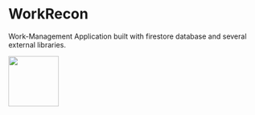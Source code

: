 # WorkRecon
 Work-Management Application built with firestore database and several external libraries.
 



<img src="https://user-images.githubusercontent.com/87520905/219447617-08e9de60-86a8-4841-9deb-84c69643466d.jpeg" width="100" height="100">
